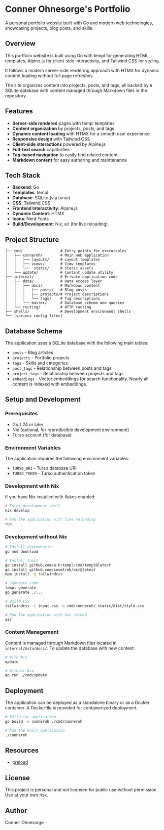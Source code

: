 # Conner Ohnesorge's Portfolio

A personal portfolio website built with Go and modern web technologies, showcasing projects, blog posts, and skills.

## Overview

This portfolio website is built using Go with templ for generating HTML templates, Alpine.js for client-side interactivity, and Tailwind CSS for styling.

It follows a modern server-side rendering approach with HTMX for dynamic content loading without full page refreshes.

The site organizes content into projects, posts, and tags, all backed by a SQLite database with content managed through Markdown files in the repository.

## Features

- **Server-side rendered** pages with templ templates
- **Content organization** by projects, posts, and tags
- **Dynamic content loading** with HTMX for a smooth user experience
- **Responsive design** with Tailwind CSS
- **Client-side interactions** powered by Alpine.js
- **Full-text search** capabilities
- **Tag-based navigation** to easily find related content
- **Markdown content** for easy authoring and maintenance

## Tech Stack

- **Backend**: Go
- **Templates**: templ
- **Database**: SQLite (via turso)
- **CSS**: Tailwind CSS
- **Frontend Interactivity**: Alpine.js
- **Dynamic Content**: HTMX
- **Icons**: Nerd Fonts
- **Build/Development**: Nix, air (for live reloading)

## Project Structure

```
├── cmd/                 # Entry points for executables
│   ├── conneroh/        # Main web application
│   │   ├── layouts/     # Layout templates
│   │   ├── views/       # View templates
│   │   └── _static/     # Static assets
│   └── update/          # Content update utility
├── internal/            # Private application code
│   ├── data/            # Data access layer
│   │   ├── docs/        # Markdown content
│   │   │   ├── posts/   # Blog posts
│   │   │   ├── projects/# Project descriptions
│   │   │   └── tags/    # Tag descriptions
│   │   └── master/      # Database schema and queries
│   └── routing/         # HTTP routing
├── shells/              # Development environment shells
└── [various config files]
```

## Database Schema

The application uses a SQLite database with the following main tables:

- `posts` - Blog articles
- `projects` - Portfolio projects
- `tags` - Skills and categories
- `post_tags` - Relationship between posts and tags
- `project_tags` - Relationship between projects and tags
- `embeddings` - Vector embeddings for search functionality. Nearly all content is indexed with embeddings.

## Setup and Development

### Prerequisites

- Go 1.24 or later
- Nix (optional, for reproducible development environment)
- Turso account (for database)

### Environment Variables

The application requires the following environment variables:

- `TURSO_URI` - Turso database URI
- `TURSO_TOKEN` - Turso authentication token

### Development with Nix

If you have Nix installed with flakes enabled:

```bash
# Enter development shell
nix develop

# Run the application with live reloading
run
```

### Development without Nix

```bash
# Install dependencies
go mod download

# Install tools
go install github.com/a-h/templ/cmd/templ@latest
go install github.com/cosmtrek/air@latest
npm install -g tailwindcss

# Generate code
templ generate
go generate ./...

# Build CSS
tailwindcss -i input.css -o cmd/conneroh/_static/dist/style.css

# Run the application with hot reload
air
```

### Content Management

Content is managed through Markdown files located in `internal/data/docs/`. To update the database with new content:

```bash
# With Nix
update

# Without Nix
go run ./cmd/update
```

## Deployment

The application can be deployed as a standalone binary or as a Docker container. A Dockerfile is provided for containerized deployment.

```bash
# Build the application
go build -o conneroh ./cmd/conneroh

# Run the built application
./conneroh
```

## Resources

- [ preload ](https://htmx.org/extensions/preload/)

## License

This project is personal and not licensed for public use without permission. Use at your own risk.

## Author

Conner Ohnesorge
